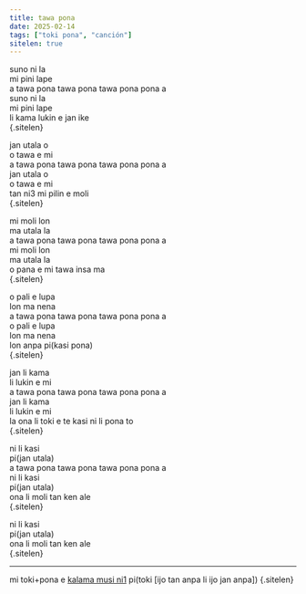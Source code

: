 ```yaml
---
title: tawa pona
date: 2025-02-14
tags: ["toki pona", "canción"]
sitelen: true
---
```


suno ni la  
mi pini lape  
a tawa pona tawa pona tawa pona pona a  
suno ni la  
mi pini lape  
li kama lukin e jan ike  
{.sitelen}

jan utala o  
o tawa e mi  
a tawa pona tawa pona tawa pona pona a  
jan utala o  
o tawa e mi  
tan ni3 mi pilin e moli  
{.sitelen}

mi moli lon  
ma utala la  
a tawa pona tawa pona tawa pona pona a  
mi moli lon  
ma utala la  
o pana e mi tawa insa ma  
{.sitelen}

o pali e lupa  
lon ma nena  
a tawa pona tawa pona tawa pona pona a  
o pali e lupa  
lon ma nena  
lon anpa pi(kasi pona)  
{.sitelen}

jan li kama  
li lukin e mi  
a tawa pona tawa pona tawa pona pona a  
jan li kama  
li lukin e mi  
la ona li toki e te kasi ni li pona to  
{.sitelen}

ni li kasi  
pi(jan utala)  
a tawa pona tawa pona tawa pona pona a  
ni li kasi  
pi(jan utala)  
ona li moli tan ken ale  
{.sitelen}

ni li kasi  
pi(jan utala)  
ona li moli tan ken ale  
{.sitelen}

---

mi toki+pona e [kalama musi ni1](https://www.youtube.com/watch?v=EvPHhu82akM) pi(toki [ijo tan anpa li ijo jan anpa])
{.sitelen}
